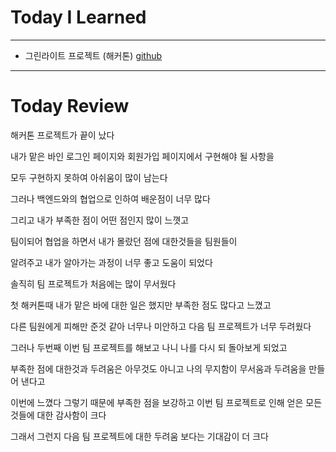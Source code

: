 # Today I Learned

---

- 그린라이트 프로젝트 (해커톤) [github](https://github.com/VincentGeranium/GreenLight)

---

# Today Review

해커톤 프로젝트가 끝이 났다

내가 맡은 바인 로그인 페이지와 회원가입 페이지에서 구현해야 될 사항을

모두 구현하지 못하여 아쉬움이 많이 남는다

그러나 백엔드와의 협업으로 인하여 배운점이 너무 많다

그리고 내가 부족한 점이 어떤 점인지 많이 느꼇고

팀이되어 협업을 하면서 내가 몰랐던 점에 대한것들을 팀원들이

알려주고 내가 알아가는 과정이 너무 좋고 도움이 되었다

솔직히 팀 프로젝트가 처음에는 많이 무서웠다

첫 해커톤때 내가 맡은 바에 대한 일은 했지만 부족한 점도 많다고 느꼈고

다른 팀원에게 피해만 준것 같아 너무나 미안하고 다음 팀 프로젝트가 너무 두려웠다

그러나 두번째 이번 팀 프로젝트를 해보고 나니 나를 다시 되 돌아보게 되었고

부족한 점에 대한것과 두려움은 아무것도 아니고 나의 무지함이 무서움과 두려움을 만들어 낸다고

이번에 느꼈다 그렇기 때문에 부족한 점을 보강하고 이번 팀 프로젝트로 인해 얻은 모든것들에 대한 감사함이 크다

그래서 그런지 다음 팀 프로젝트에 대한 두려움 보다는 기대감이 더 크다

